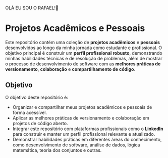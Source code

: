 OLÁ EU SOU O RAFAEL!👋

# Projetos Acadêmicos e Pessoais

Este repositório contém uma coleção de **projetos acadêmicos** e **pessoais** desenvolvidos ao longo da minha jornada como estudante e profissional. O objetivo principal é construir um **perfil profissional robusto**, demonstrando minhas habilidades técnicas e de resolução de problemas, além de mostrar o processo de desenvolvimento de software com as **melhores práticas de versionamento**, **colaboração** e **compartilhamento de código**.

## Objetivo

O objetivo deste repositório é:

- Organizar e compartilhar meus projetos acadêmicos e pessoais de forma acessível.
- Aplicar as melhores práticas de versionamento e colaboração em projetos de código aberto.
- Integrar este repositório com plataformas profissionais como o **LinkedIn** para construir e manter um perfil profissional relevante e atualizado.
- Demonstrar habilidades práticas em diferentes áreas do conhecimento, como desenvolvimento de software, análise de dados, lógica matemática, teoria dos conjuntos e outras.
